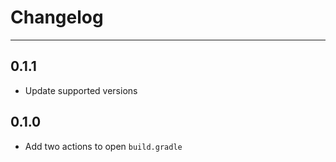 # Changelog

---

## 0.1.1

- Update supported versions

## 0.1.0

- Add two actions to open `build.gradle`
